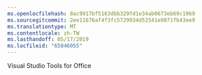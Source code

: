 ```yaml
---
ms.openlocfilehash: 8ac9917bf5163dbb329fd1e34ab0673eb69c1969
ms.sourcegitcommit: 2ee11676af4f3fc5729934d52541e9871fb43ee9
ms.translationtype: MT
ms.contentlocale: zh-TW
ms.lasthandoff: 05/17/2019
ms.locfileid: "65846055"
---
```

Visual Studio Tools for Office